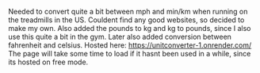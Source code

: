 Needed to convert quite a bit between mph and min/km when running on the treadmills in the US.
Couldent find any good websites, so decided to make my own.
Also added the pounds to kg and kg to pounds, since I also use this quite a bit in the gym.
Later also added conversion between fahrenheit and celsius.
Hosted here:
https://unitconverter-1.onrender.com/
The page will take some time to load if it hasnt been used in a while, since its hosted on free mode. 
